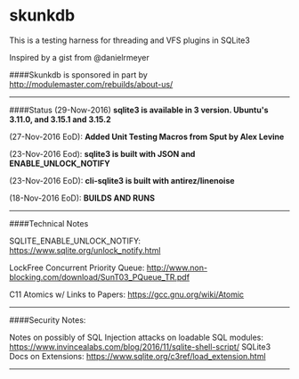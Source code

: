 # skunkdb

This is a testing harness for threading and VFS plugins in SQLite3 

Inspired by a gist from @danielrmeyer

####Skunkdb is sponsored in part by http://modulemaster.com/rebuilds/about-us/

-----

####Status 
(29-Now-2016) **sqlite3 is available in 3 version. Ubuntu's 3.11.0, and 3.15.1 and 3.15.2**

(27-Nov-2016 EoD): **Added Unit Testing Macros from Sput by Alex Levine**

(23-Nov-2016 Eod): **sqlite3 is built with JSON and ENABLE_UNLOCK_NOTIFY**

(23-Nov-2016 EoD): **cli-sqlite3 is built with antirez/linenoise**

(18-Nov-2016 EoD): **BUILDS AND RUNS**

-----

####Technical Notes

SQLITE_ENABLE_UNLOCK_NOTIFY: https://www.sqlite.org/unlock_notify.html

LockFree Concurrent Priority Queue: http://www.non-blocking.com/download/SunT03_PQueue_TR.pdf

C11 Atomics w/ Links to Papers: https://gcc.gnu.org/wiki/Atomic

-----

####Security Notes:

Notes on possibly of SQL Injection attacks on loadable SQL modules: https://www.invincealabs.com/blog/2016/11/sqlite-shell-script/ SQLite3 Docs on Extensions: https://www.sqlite.org/c3ref/load_extension.html

-----


